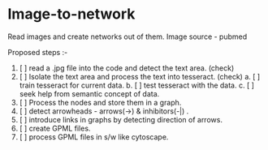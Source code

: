 Image-to-network
================

Read images and create networks out of them. Image source - pubmed

Proposed steps :-
1. [ ] read a .jpg file into the code and detect the text area. (check)
2. [ ] Isolate the text area and process the text into tesseract. (check)
  a. [ ] train tesseract for current data.
  b. [ ] test tesseract with the data.
  c. [ ] seek help from semantic concept of data. 
3. [ ]  Process the nodes and store them in a graph.
4. [ ] detect arrowheads - arrows(->) & inhibitors(-|) .
5. [ ] introduce links in graphs by detecting direction of arrows.
6. [ ] create GPML files.
7. [ ] process GPML files in s/w like cytoscape.
